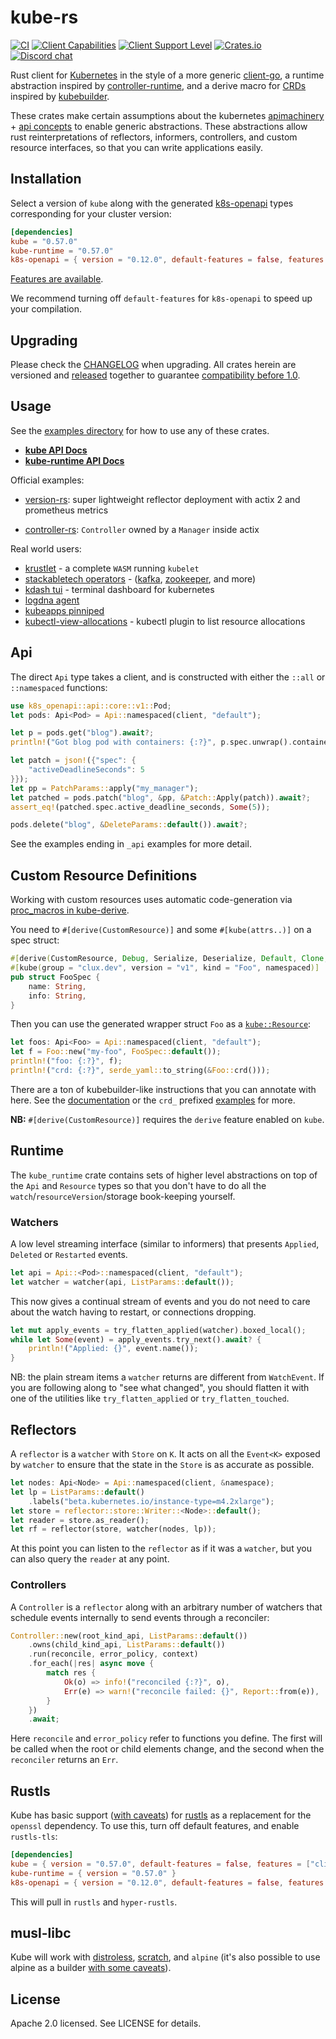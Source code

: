 # kube-rs
[![CI](https://github.com/clux/kube-rs/actions/workflows/ci.yml/badge.svg)](https://github.com/clux/kube-rs/actions/workflows/ci.yml)
[![Client Capabilities](https://img.shields.io/badge/Kubernetes%20client-Silver-blue.svg?style=plastic&colorB=C0C0C0&colorA=306CE8)](http://bit.ly/kubernetes-client-capabilities-badge)
[![Client Support Level](https://img.shields.io/badge/kubernetes%20client-beta-green.svg?style=plastic&colorA=306CE8)](http://bit.ly/kubernetes-client-support-badge)
[![Crates.io](https://img.shields.io/crates/v/kube.svg)](https://crates.io/crates/kube)
[![Discord chat](https://img.shields.io/discord/500028886025895936.svg?logo=discord&style=plastic)](https://discord.gg/tokio)

Rust client for [Kubernetes](http://kubernetes.io) in the style of a more generic [client-go](https://github.com/kubernetes/client-go), a runtime abstraction inspired by [controller-runtime](https://github.com/kubernetes-sigs/controller-runtime), and a derive macro for [CRDs](https://kubernetes.io/docs/tasks/extend-kubernetes/custom-resources/custom-resource-definitions/) inspired by [kubebuilder](https://book.kubebuilder.io/reference/generating-crd.html).

These crates make certain assumptions about the kubernetes [apimachinery](https://github.com/kubernetes/apimachinery/blob/master/pkg/apis/meta/v1/types.go) + [api concepts](https://kubernetes.io/docs/reference/using-api/api-concepts/) to enable generic abstractions. These abstractions allow rust reinterpretations of reflectors, informers, controllers, and custom resource interfaces, so that you can write applications easily.

## Installation
Select a version of `kube` along with the generated [k8s-openapi](https://github.com/Arnavion/k8s-openapi) types corresponding for your cluster version:

```toml
[dependencies]
kube = "0.57.0"
kube-runtime = "0.57.0"
k8s-openapi = { version = "0.12.0", default-features = false, features = ["v1_20"] }
```

[Features are available](https://github.com/clux/kube-rs/blob/master/kube/Cargo.toml#L18).

We recommend turning off `default-features` for `k8s-openapi` to speed up your compilation.

## Upgrading
Please check the [CHANGELOG](./CHANGELOG.md) when upgrading.
All crates herein are versioned and [released](./release.toml) together to guarantee [compatibility before 1.0](https://github.com/clux/kube-rs/issues/508).

## Usage
See the [examples directory](./examples) for how to use any of these crates.

- **[kube API Docs](https://docs.rs/kube/)**
- **[kube-runtime API Docs](https://docs.rs/kube-runtime/)**

Official examples:

- [version-rs](https://github.com/clux/version-rs): super lightweight reflector deployment with actix 2 and prometheus metrics

- [controller-rs](https://github.com/clux/controller-rs): `Controller` owned by a `Manager` inside actix

Real world users:

- [krustlet](https://github.com/deislabs/krustlet) - a complete `WASM` running `kubelet`
- [stackabletech operators](https://github.com/stackabletech) - ([kafka](https://github.com/stackabletech/kafka-operator), [zookeeper](https://github.com/stackabletech/zookeeper-operator), and more)
- [kdash tui](https://github.com/kdash-rs/kdash) - terminal dashboard for kubernetes
- [logdna agent](https://github.com/logdna/logdna-agent-v2)
- [kubeapps pinniped](https://github.com/kubeapps/kubeapps/tree/master/cmd/pinniped-proxy)
- [kubectl-view-allocations](https://github.com/davidB/kubectl-view-allocations) - kubectl plugin to list resource allocations

## Api
The direct `Api` type takes a client, and is constructed with either the `::all` or `::namespaced` functions:

```rust
use k8s_openapi::api::core::v1::Pod;
let pods: Api<Pod> = Api::namespaced(client, "default");

let p = pods.get("blog").await?;
println!("Got blog pod with containers: {:?}", p.spec.unwrap().containers);

let patch = json!({"spec": {
    "activeDeadlineSeconds": 5
}});
let pp = PatchParams::apply("my_manager");
let patched = pods.patch("blog", &pp, &Patch::Apply(patch)).await?;
assert_eq!(patched.spec.active_deadline_seconds, Some(5));

pods.delete("blog", &DeleteParams::default()).await?;
```

See the examples ending in `_api` examples for more detail.

## Custom Resource Definitions
Working with custom resources uses automatic code-generation via [proc_macros in kube-derive](https://docs.rs/kube/latest/kube/derive.CustomResource.html).

You need to `#[derive(CustomResource)]` and some `#[kube(attrs..)]` on a spec struct:

```rust
#[derive(CustomResource, Debug, Serialize, Deserialize, Default, Clone, JsonSchema)]
#[kube(group = "clux.dev", version = "v1", kind = "Foo", namespaced)]
pub struct FooSpec {
    name: String,
    info: String,
}
```

Then you can use the generated wrapper struct `Foo` as a [`kube::Resource`](https://docs.rs/kube/*/kube/trait.Resource.html):

```rust
let foos: Api<Foo> = Api::namespaced(client, "default");
let f = Foo::new("my-foo", FooSpec::default());
println!("foo: {:?}", f);
println!("crd: {:?}", serde_yaml::to_string(&Foo::crd()));
```

There are a ton of kubebuilder-like instructions that you can annotate with here. See the [documentation](https://docs.rs/kube/latest/kube/derive.CustomResource.html) or the `crd_` prefixed [examples](./examples) for more.

**NB:** `#[derive(CustomResource)]` requires the `derive` feature enabled on `kube`.

## Runtime
The `kube_runtime` crate contains sets of higher level abstractions on top of the `Api` and `Resource` types so that you don't have to do all the `watch`/`resourceVersion`/storage book-keeping yourself.

### Watchers
A low level streaming interface (similar to informers) that presents `Applied`, `Deleted` or `Restarted` events.


```rust
let api = Api::<Pod>::namespaced(client, "default");
let watcher = watcher(api, ListParams::default());
```

This now gives a continual stream of events and you do not need to care about the watch having to restart, or connections dropping.

```rust
let mut apply_events = try_flatten_applied(watcher).boxed_local();
while let Some(event) = apply_events.try_next().await? {
    println!("Applied: {}", event.name());
}
```

NB: the plain stream items a `watcher` returns are different from `WatchEvent`. If you are following along to "see what changed", you should flatten it with one of the utilities like `try_flatten_applied` or `try_flatten_touched`.

## Reflectors
A `reflector` is a `watcher` with `Store` on `K`. It acts on all the `Event<K>` exposed by `watcher` to ensure that the state in the `Store` is as accurate as possible.

```rust
let nodes: Api<Node> = Api::namespaced(client, &namespace);
let lp = ListParams::default()
    .labels("beta.kubernetes.io/instance-type=m4.2xlarge");
let store = reflector::store::Writer::<Node>::default();
let reader = store.as_reader();
let rf = reflector(store, watcher(nodes, lp));
```

At this point you can listen to the `reflector` as if it was a `watcher`, but you can also query the `reader` at any point.

### Controllers
A `Controller` is a `reflector` along with an arbitrary number of watchers that schedule events internally to send events through a reconciler:

```rust
Controller::new(root_kind_api, ListParams::default())
    .owns(child_kind_api, ListParams::default())
    .run(reconcile, error_policy, context)
    .for_each(|res| async move {
        match res {
            Ok(o) => info!("reconciled {:?}", o),
            Err(e) => warn!("reconcile failed: {}", Report::from(e)),
        }
    })
    .await;
```

Here `reconcile` and `error_policy` refer to functions you define. The first will be called when the root or child elements change, and the second when the `reconciler` returns an `Err`.

## Rustls
Kube has basic support ([with caveats](https://github.com/clux/kube-rs/issues?q=is%3Aissue+is%3Aopen+rustls)) for [rustls](https://github.com/ctz/rustls) as a replacement for the `openssl` dependency. To use this, turn off default features, and enable `rustls-tls`:

```toml
[dependencies]
kube = { version = "0.57.0", default-features = false, features = ["client", "rustls-tls"] }
kube-runtime = { version = "0.57.0" }
k8s-openapi = { version = "0.12.0", default-features = false, features = ["v1_20"] }
```

This will pull in `rustls` and `hyper-rustls`.

## musl-libc
Kube will work with [distroless](https://github.com/clux/controller-rs/blob/master/Dockerfile), [scratch](https://github.com/constellation-rs/constellation/blob/27dc89d0d0e34896fd37d638692e7dfe60a904fc/Dockerfile), and `alpine` (it's also possible to use alpine as a builder [with some caveats](https://github.com/clux/kube-rs/issues/331#issuecomment-715962188)).

## License
Apache 2.0 licensed. See LICENSE for details.
